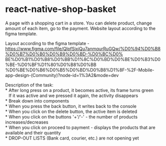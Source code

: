 # react-native-shop-basket
A page with a shopping cart in a store. 
You can delete product, change amount of each item, go to the payment. 
Website layout according to the figma template.

Layout according to the figma template - https://www.figma.com/file/QlpfSixiQu7anmqurRuGQw/%D0%94%D0%B8%D0%B7%D0%B0%D0%B9%D0%BD-%D0%BC%D0% BE%D0%B1%D0%B8%D0%BB%D1%8C%D0%BD%D0%BE%D0%B3%D0%BE-%D0%BF%D1%80%D0%B8%D0%BB %D0%BE%D0%B6%D0%B5%D0%BD%D0%B8%D1%8F-%2F-Mobile-app-design-(Community)?node-id=1%3A2&mode=dev

Description of the task:\
      * After long press on a product, it becomes active, its frame turns green\
        &ensp;&nbsp;If it was active and we pressed it again, the activity disappears\
      * Break down into components\
      * When you press the back button, it writes back to the console\
      * When you click on the delete button, the active item is deleted\
      * When you click on the buttons '+'/'-' - the number of products increases/decreases\
      * When you click on proceed to payment - displays the products that are available and their quantity\
      * DROP-OUT LISTS (Bank card, courier, etc.) are not opening yet

